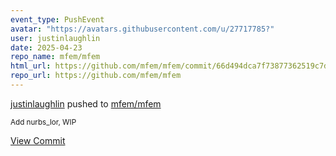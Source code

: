 ```yaml
---
event_type: PushEvent
avatar: "https://avatars.githubusercontent.com/u/27717785?"
user: justinlaughlin
date: 2025-04-23
repo_name: mfem/mfem
html_url: https://github.com/mfem/mfem/commit/66d494dca7f73877362519c7d5616744a983d285
repo_url: https://github.com/mfem/mfem
---
```


<a href='https://github.com/justinlaughlin' target='_blank'>justinlaughlin</a> pushed to <a href='https://github.com/mfem/mfem' target='_blank'>mfem/mfem</a>

<small>Add nurbs_lor, WIP</small>

<a href='https://github.com/mfem/mfem/commit/66d494dca7f73877362519c7d5616744a983d285' target='_blank'>View Commit</a>
